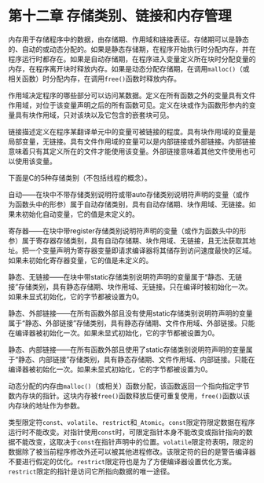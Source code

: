 # 第十二章 存储类别、链接和内存管理

内存用于存储程序中的数据，由存储期、作用域和链接表征。存储期可以是静态的、自动的或动态分配的。如果是静态存储期，在程序开始执行时分配内存，并在程序运行时都存在。如果是自动存储期，在程序进入变量定义所在块时分配变量的内存，在程序离开块时释放内存。如果是动态分配存储期，在调用`malloc()`（或相关函数）时分配内存，在调用`free()`函数时释放内存。

作用域决定程序的哪些部分可以访问某数据。定义在所有函数之外的变量具有文件作用域，对位于该变量声明之后的所有函数可见。定义在块或作为函数形参内的变量具有块作用域，只对该块以及它包含的嵌套块可见。

链接描述定义在程序某翻译单元中的变量可被链接的程度。具有块作用域的变量是局部变量，无链接。具有文件作用域的变量可以是内部链接或外部链接。内部链接意味着只有其定义所在的文件才能使用该变量。外部链接意味着其他文件使用也可以使用该变量。

下面是C的5种存储类别（不包括线程的概念）。

自动——在块中不带存储类别说明符或带auto存储类别说明符声明的变量（或作为函数头中的形参）属于自动存储类别，具有自动存储期、块作用域、无链接。如果未初始化自动变量，它的值是未定义的。

寄存器——在块中带register存储类别说明符声明的变量（或作为函数头中的形参）属于寄存器存储类别，具有自动存储期、块作用域、无链接，且无法获取其地址。把一个变量声明为寄存器变量即请求编译器将其储存到访问速度最快的区域。如果未初始化寄存器变量，它的值是未定义的。

静态、无链接——在块中带static存储类别说明符声明的变量属于“静态、无链接”存储类别，具有静态存储期、块作用域、无链接。只在编译时被初始化一次。如果未显式初始化，它的字节都被设置为0。

静态、外部链接——在所有函数外部且没有使用static存储类别说明符声明的变量属于“静态、外部链接”存储类别，具有静态存储期、文件作用域、外部链接。只能在编译器被初始化一次。如果未显式初始化，它的字节都被设置为0。

静态、内部链接——在所有函数外部且使用了static存储类别说明符声明的变量属于“静态、内部链接”存储类别，具有静态存储期、文件作用域、内部链接。只能在编译器被初始化一次。如果未显式初始化，它的字节都被设置为0。

动态分配的内存由`malloc()`（或相关）函数分配，该函数返回一个指向指定字节数内存块的指针。这块内存被`free()`函数释放后便可重复使用，`free()`函数以该内存块的地址作为参数。

类型限定符`const`、`volatile`、`restrict`和`_Atomic`。`const`限定符限定数据在程序运行时不能改变。对指针使用`const`时，可限定指针本身不能改变或指针指向的数据不能改变，这取决于`const`在指针声明中的位置。`volatile`限定符表明，限定的数据除了被当前程序修改外还可以被其他进程修改。该限定符的目的是警告编译器不要进行假定的优化。`restrict`限定符也是为了方便编译器设置优化方案。`restrict`限定的指针是访问它所指向数据的唯一途径。